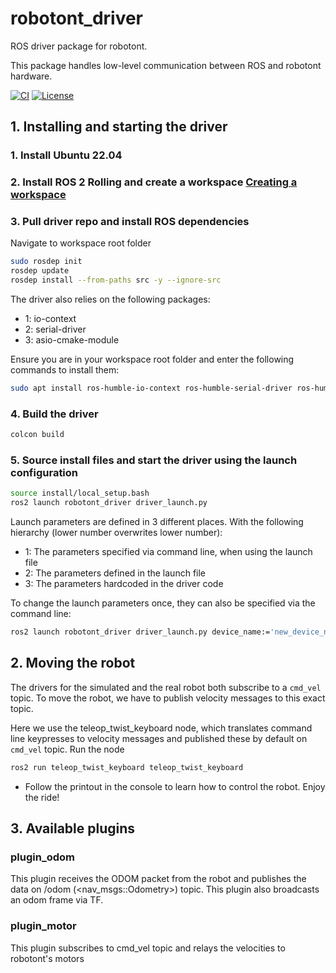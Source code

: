 # robotont\_driver
ROS driver package for robotont.

This package handles low-level communication between ROS and robotont hardware.

[![CI](https://github.com/robotont/robotont_driver/actions/workflows/industrial_ci_action.yml/badge.svg)](https://github.com/robotont/robotont_driver/actions/workflows/industrial_ci_action.yml)
[![License](https://img.shields.io/badge/License-Apache%202.0-blue.svg)](https://opensource.org/licenses/Apache-2.0)

## 1. Installing and starting the driver

### 1. Install Ubuntu 22.04

### 2. Install ROS 2 Rolling and create a workspace [Creating a workspace](https://docs.ros.org/en/rolling/Tutorials/Beginner-Client-Libraries/Creating-A-Workspace/Creating-A-Workspace.html#creating-a-workspace)

### 3. Pull driver repo and install ROS dependencies

Navigate to workspace root folder
```bash
sudo rosdep init
rosdep update
rosdep install --from-paths src -y --ignore-src
```

The driver also relies on the following packages:
* 1: io-context
* 2: serial-driver
* 3: asio-cmake-module

Ensure you are in your workspace root folder and enter the following commands to install them:
```bash
sudo apt install ros-humble-io-context ros-humble-serial-driver ros-humble-asio-cmake-module
```

### 4. Build the driver

```bash
colcon build
```

### 5. Source install files and start the driver using the launch configuration

```bash
source install/local_setup.bash
ros2 launch robotont_driver driver_launch.py
```

Launch parameters are defined in 3 different places. With the following hierarchy (lower number overwrites lower number):
* 1: The parameters specified via command line, when using the launch file
* 2: The parameters defined in the launch file
* 3: The parameters hardcoded in the driver code

To change the launch parameters once, they can also be specified via the command line:

```bash
ros2 launch robotont_driver driver_launch.py device_name:='new_device_name_parameter'
```

## 2. Moving the robot

The drivers for the simulated and the real robot both subscribe to a `cmd_vel` topic. To move the robot, we have to publish velocity messages to this exact topic.

Here we use the teleop\_twist\_keyboard node, which translates command line keypresses to velocity messages and published these by default on `cmd_vel` topic.
Run the node
```bash
ros2 run teleop_twist_keyboard teleop_twist_keyboard
```

* Follow the printout in the console to learn how to control the robot. Enjoy the ride!


## 3. Available plugins

### plugin\_odom

This plugin receives the ODOM packet from the robot and publishes the data on /odom (<nav_msgs::Odometry>) topic. This plugin also broadcasts an odom frame via TF.

### plugin\_motor

This plugin subscribes to cmd_vel topic and relays the velocities to robotont's motors
